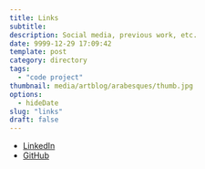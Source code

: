```yaml
---
title: Links
subtitle:
description: Social media, previous work, etc.
date: 9999-12-29 17:09:42
template: post
category: directory
tags:
  - "code project"
thumbnail: media/artblog/arabesques/thumb.jpg
options:
  - hideDate
slug: "links"
draft: false
---
```


- [LinkedIn](https://www.linkedin.com/in/rjsalvadorr/)
- [GitHub](https://github.com/rjsalvadorr)
